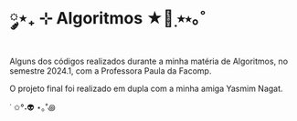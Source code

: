 #  ༘⋆₊ ⊹ Algoritmos ★🔭࣭ ⭑⋆｡˚
  
Alguns dos códigos realizados durante a minha matéria de Algoritmos, no semestre 2024.1, com a Professora Paula da Facomp.   
    
O projeto final foi realizado em dupla com a minha amiga Yasmim Nagat. 

˙ ✩°˖👽 ⋆｡˚꩜
